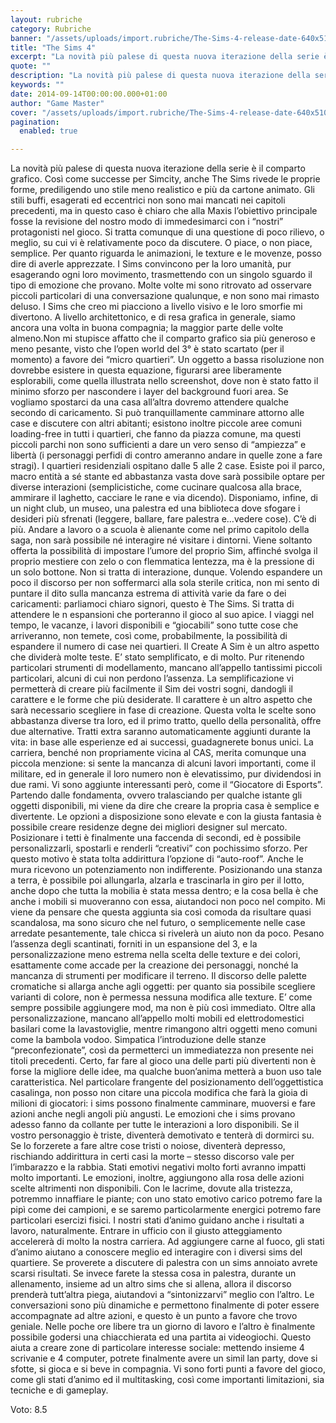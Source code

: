 ```yaml
---
layout: rubriche
category: Rubriche
banner: "/assets/uploads/import.rubriche/The-Sims-4-release-date-640x510.jpg"
title: "The Sims 4"
excerpt: "La novità più palese di questa nuova iterazione della serie è il comparto grafico. Così come successe per Simcity, anche The Sims rivede le proprie forme, prediligendo uno stile meno realistico e più da cartone animato. Gli stili buffi, esagerati ed eccentrici non sono mai mancati nei capitoli precedenti, ma in questo caso è chiaro [&hellip"
quote: ""
description: "La novità più palese di questa nuova iterazione della serie è il comparto grafico. Così come successe per Simcity, anche The Sims rivede le proprie forme, prediligendo uno stile meno realistico e più da cartone animato. Gli stili buffi, esagerati ed eccentrici non sono mai mancati nei capitoli precedenti, ma in questo caso è chiaro [&hellip"
keywords: ""
date: 2014-09-14T00:00:00.000+01:00
author: "Game Master"
cover: "/assets/uploads/import.rubriche/The-Sims-4-release-date-640x510.jpg"
pagination:
  enabled: true

---
```


[](https://hotmc.com/wp-content/uploads/2014/09/The-Sims-4-release-date.jpg)

La novità più palese di questa nuova iterazione della serie è il comparto grafico. Così come successe per Simcity, anche The Sims rivede le proprie forme, prediligendo uno stile meno realistico e più da cartone animato. Gli stili buffi, esagerati ed eccentrici non sono mai mancati nei capitoli precedenti, ma in questo caso è chiaro che alla Maxis l’obiettivo principale fosse la revisione del nostro modo di immedesimarci con i “nostri” protagonisti nel gioco. Si tratta comunque di una questione di poco rilievo, o meglio, su cui vi è relativamente poco da discutere. O piace, o non piace, semplice. Per quanto riguarda le animazioni, le texture e le movenze, posso dire di averle apprezzate. I Sims convincono per la loro umanità, pur esagerando ogni loro movimento, trasmettendo con un singolo sguardo il tipo di emozione che provano. Molte volte mi sono ritrovato ad osservare piccoli particolari di una conversazione qualunque, e non sono mai rimasto deluso. I Sims che creo mi piacciono a livello visivo e le loro smorfie mi divertono. A livello architettonico, e di resa grafica in generale, siamo ancora una volta in buona compagnia; la maggior parte delle volte almeno.Non mi stupisce affatto che il comparto grafico sia più generoso e meno pesante, visto che l’open world del 3° è stato scartato (per il momento) a favore dei “micro quartieri”. Un oggetto a bassa risoluzione non dovrebbe esistere in questa equazione, figurarsi aree liberamente esplorabili, come quella illustrata nello screenshot, dove non è stato fatto il minimo sforzo per nascondere i layer del background fuori area. Se vogliamo spostarci da una casa all’altra dovremo attendere qualche secondo di caricamento. Si può tranquillamente camminare attorno alle case e discutere con altri abitanti; esistono inoltre piccole aree comuni loading-free in tutti i quartieri, che fanno da piazza comune, ma questi piccoli parchi non sono sufficienti a dare un vero senso di “ampiezza” e libertà (i personaggi perfidi di contro ameranno andare in quelle zone a fare stragi). I quartieri residenziali ospitano dalle 5 alle 2 case. Esiste poi il parco, macro entità a sé stante ed abbastanza vasta dove sarà possibile optare per diverse interazioni (semplicistiche, come cucinare qualcosa alla brace, ammirare il laghetto, cacciare le rane e via dicendo). Disponiamo, infine, di un night club, un museo, una palestra ed una biblioteca dove sfogare i desideri più sfrenati (leggere, ballare, fare palestra e…vedere cose). C’è di più. Andare a lavoro o a scuola è alienante come nel primo capitolo della saga, non sarà possibile né interagire né visitare i dintorni. Viene soltanto offerta la possibilità di impostare l’umore del proprio Sim, affinché svolga il proprio mestiere con zelo o con flemmatica lentezza, ma è la pressione di un solo bottone. Non si tratta di interazione, dunque. Volendo espandere un poco il discorso per non soffermarci alla sola sterile critica, non mi sento di puntare il dito sulla mancanza estrema di attività varie da fare o dei caricamenti: parliamoci chiaro signori, questo è The Sims. Si tratta di attendere le n espansioni che porteranno il gioco al suo apice. I viaggi nel tempo, le vacanze, i lavori disponibili e “giocabili” sono tutte cose che arriveranno, non temete, così come, probabilmente, la possibilità di espandere il numero di case nei quartieri. Il Create A Sim è un altro aspetto che dividerà molte teste. E’ stato semplificato, e di molto. Pur ritenendo particolari strumenti di modellamento, mancano all’appello tantissimi piccoli particolari, alcuni di cui non perdono l’assenza. La semplificazione vi permetterà di creare più facilmente il Sim dei vostri sogni, dandogli il carattere e le forme che più desiderate. Il carattere è un altro aspetto che sarà necessario scegliere in fase di creazione. Questa volta le scelte sono abbastanza diverse tra loro, ed il primo tratto, quello della personalità, offre due alternative. Tratti extra saranno automaticamente aggiunti durante la vita: in base alle esperienze ed ai successi, guadagnerete bonus unici. La carriera, benché non propriamente vicina al CAS, merita comunque una piccola menzione: si sente la mancanza di alcuni lavori importanti, come il militare, ed in generale il loro numero non è elevatissimo, pur dividendosi in due rami. Vi sono aggiunte interessanti però, come il “Giocatore di Esports”. Partendo dalle fondamenta, ovvero tralasciando per qualche istante gli oggetti disponibili, mi viene da dire che creare la propria casa è semplice e divertente. Le opzioni a disposizione sono elevate e con la giusta fantasia è possibile creare residenze degne dei migliori designer sul mercato. Posizionare i tetti è finalmente una faccenda di secondi, ed è possibile personalizzarli, spostarli e renderli “creativi” con pochissimo sforzo. Per questo motivo è stata tolta addirittura l’opzione di “auto-roof”. Anche le mura ricevono un potenziamento non indifferente. Posizionando una stanza a terra, è possibile poi allungarla, alzarla e trascinarla in giro per il lotto, anche dopo che tutta la mobilia è stata messa dentro; e la cosa bella è che anche i mobili si muoveranno con essa, aiutandoci non poco nel compito. Mi viene da pensare che questa aggiunta sia così comoda da risultare quasi scandalosa, ma sono sicuro che nel futuro, o semplicemente nelle case arredate pesantemente, tale chicca si rivelerà un aiuto non da poco. Pesano l’assenza degli scantinati, forniti in un espansione del 3, e la personalizzazione meno estrema nella scelta delle texture e dei colori, esattamente come accade per la creazione dei personaggi, nonché la mancanza di strumenti per modificare il terreno. Il discorso delle palette cromatiche si allarga anche agli oggetti: per quanto sia possibile scegliere varianti di colore, non è permessa nessuna modifica alle texture. E’ come sempre possibile aggiungere mod, ma non è più così immediato. Oltre alla personalizzazione, mancano all’appello molti mobili ed elettrodomestici basilari come la lavastoviglie, mentre rimangono altri oggetti meno comuni come la bambola vodoo. Simpatica l’introduzione delle stanze “preconfezionate”, così da permetterci un immediatezza non presente nei titoli precedenti. Certo, far fare al gioco una delle parti più divertenti non è forse la migliore delle idee, ma qualche buon’anima metterà a buon uso tale caratteristica. Nel particolare frangente del posizionamento dell’oggettistica casalinga, non posso non citare una piccola modifica che farà la gioia di milioni di giocatori: i sims possono finalmente camminare, muoversi e fare azioni anche negli angoli più angusti. Le emozioni che i sims provano adesso fanno da collante per tutte le interazioni a loro disponibili. Se il vostro personaggio è triste, diventerà demotivato e tenterà di dormirci su. Se lo forzerete a fare altre cose tristi o noiose, diventerà depresso, rischiando addirittura in certi casi la morte – stesso discorso vale per l’imbarazzo e la rabbia. Stati emotivi negativi molto forti avranno impatti molto importanti. Le emozioni, inoltre, aggiungono alla rosa delle azioni scelte altrimenti non disponibili. Con le lacrime, dovute alla tristezza, potremmo innaffiare le piante; con uno stato emotivo carico potremo fare la pipì come dei campioni, e se saremo particolarmente energici potremo fare particolari esercizi fisici. I nostri stati d’animo guidano anche i risultati a lavoro, naturalmente. Entrare in ufficio con il giusto atteggiamento accelererà di molto la nostra carriera. Ad aggiungere carne al fuoco, gli stati d’animo aiutano a conoscere meglio ed interagire con i diversi sims del quartiere. Se proverete a discutere di palestra con un sims annoiato avrete scarsi risultati. Se invece farete la stessa cosa in palestra, durante un allenamento, insieme ad un altro sims che si allena, allora il discorso prenderà tutt’altra piega, aiutandovi a “sintonizzarvi” meglio con l’altro. Le conversazioni sono più dinamiche e permettono finalmente di poter essere accompagnate ad altre azioni, e questo è un punto a favore che trovo geniale. Nelle poche ore libere tra un giorno di lavoro e l’altro è finalmente possibile godersi una chiacchierata ed una partita ai videogiochi. Questo aiuta a creare zone di particolare interesse sociale: mettendo insieme 4 scrivanie e 4 computer, potrete finalmente avere un simil lan party, dove si sfotte, si gioca e si beve in compagnia. Vi sono forti punti a favore del gioco, come gli stati d’animo ed il multitasking, così come importanti limitazioni, sia tecniche e di gameplay.

Voto: 8.5